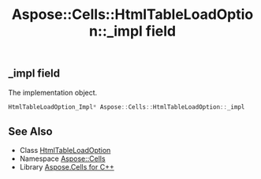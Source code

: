 ﻿---
title: Aspose::Cells::HtmlTableLoadOption::_impl field
linktitle: _impl
second_title: Aspose.Cells for C++ API Reference
description: 'Aspose::Cells::HtmlTableLoadOption::_impl field. The implementation object in C++.'
type: docs
weight: 1600
url: /cpp/aspose.cells/htmltableloadoption/_impl/
---
## _impl field


The implementation object.

```cpp
HtmlTableLoadOption_Impl* Aspose::Cells::HtmlTableLoadOption::_impl
```

## See Also

* Class [HtmlTableLoadOption](../)
* Namespace [Aspose::Cells](../../)
* Library [Aspose.Cells for C++](../../../)
